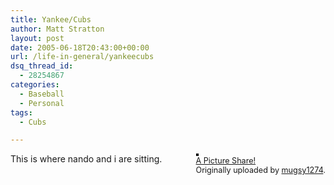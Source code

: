 ```yaml
---
title: Yankee/Cubs
author: Matt Stratton
layout: post
date: 2005-06-18T20:43:00+00:00
url: /life-in-general/yankeecubs
dsq_thread_id:
  - 28254867
categories:
  - Baseball
  - Personal
tags:
  - Cubs

---
```

<div style="float:right;margin-left:10px;margin-bottom:10px;">
  <a href="https://www.flickr.com/photos/mugsy/20094445/" title="photo sharing"><img src="https://photos15.flickr.com/20094445_da5cff84ea_m.jpg" alt="" style="border:solid 2px #000000;" /></a> <br /> <span style="font-size:.9em;margin-top:0;"> <a href="https://www.flickr.com/photos/mugsy/20094445/">A Picture Share!</a> <br /> Originally uploaded by <a href="https://www.flickr.com/people/mugsy/">mugsy1274</a>. </span>
</div>

This is where nando and i are sitting.
